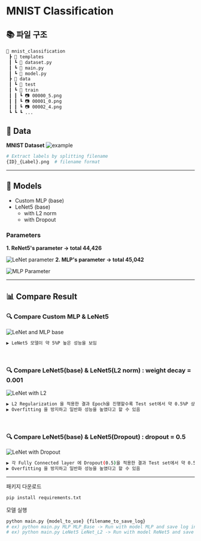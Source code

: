# MNIST Classification

## 📚 파일 구조
```bash
📂 mnist_classification
 ┣ 📂 templates
 ┃ ┗ 📜 dataset.py
 ┃ ┗ 📜 main.py
 ┃ ┗ 📜 model.py
 ┣ 📂 data
 ┃ ┗ 📂 test
 ┃ ┗ 📂 train
 ┃ ┃ ┗ 📷 00000_5.png
 ┃ ┃ ┗ 📷 00001_0.png
 ┃ ┃ ┗ 📷 00002_4.png
 ┗ ┗ ┗ ...
```

## 📃 Data
 **MNIST Dataset**
![example](https://github.com/nayeon1107/mnist_classification/assets/88521667/b36c37a3-e798-44f1-9d94-351faeb73248)

```bash
# Extract labels by splitting filename
{ID}_{Label}.png  # filename format
```

---

## 🔗 Models 
- Custom MLP (base)
- LeNet5 (base)
  - with L2 norm
  - with Dropout


### Parameters
 **1. ReNet5's parameter -> total 44,426**

 
![LeNet parameter](https://github.com/nayeon1107/mnist_classification/assets/88521667/7cd394c4-2c17-4d18-ab55-4afefcaa155b)
 **2. MLP's parameter -> total 45,042**

 
![MLP Parameter](https://github.com/nayeon1107/mnist_classification/assets/88521667/63d72787-fbe6-443d-8c83-7dde4c3e2564)


---


## 📊 Compare Result
### 🔍 Compare Custom MLP & LeNet5
![LeNet and MLP base](https://github.com/nayeon1107/mnist_classification/assets/88521667/c33dac8c-4e48-4bf4-a327-5da0b2fae9f9)
```bash
▶ LeNet5 모델이 약 5%P 높은 성능을 보임
```
&nbsp; &nbsp;
### 🔍 Compare LeNet5(base) & LeNet5(L2 norm) : weight decay = 0.001
![LeNet with L2](https://github.com/nayeon1107/mnist_classification/assets/88521667/aaecb9da-4cbe-4df9-8225-c8b075f00595)
```bash
▶ L2 Regularization 을 적용한 결과 Epoch을 진행할수록 Test set에서 약 0.5%P 상승하였으며, Loss 값도 감소함
▶ Overfitting 을 방지하고 일반화 성능을 높였다고 할 수 있음
```
&nbsp; &nbsp;
### 🔍 Compare LeNet5(base) & LeNet5(Dropout) : dropout = 0.5
![LeNet with Dropout](https://github.com/nayeon1107/mnist_classification/assets/88521667/450f3a17-3f20-4ff4-9837-8e0a59b63c3a)
```bash
▶ 각 Fully Connected layer 에 Dropout(0.5)을 적용한 결과 Test set에서 약 0.5%P 상승하였으며, Loss 값도 감소함
▶ Overfitting 을 방지하고 일반화 성능을 높였다고 할 수 있음
```
---

패키지 다운로드
```python
pip install requirements.txt
```

모델 실행
```python
python main.py {model_to_use} {filename_to_save_log}
# ex) python main.py MLP MLP_Base -> Run with model MLP and save log in './MLP_Base.pickle'
# ex) python main.py LeNet5 LeNet_L2 -> Run with model ReNet5 and save log in './LeNet_L2.pickle'
```

